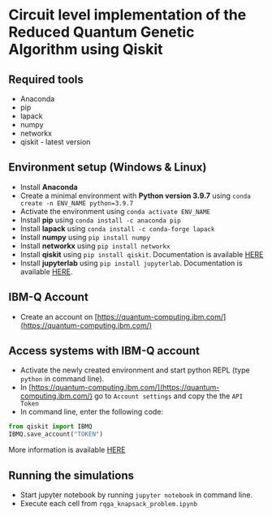 # Circuit level implementation of the Reduced Quantum Genetic Algorithm using Qiskit

## Required tools

* Anaconda
* pip
* lapack
* numpy
* networkx
* qiskit - latest version


## Environment setup (Windows & Linux)

* Install **Anaconda**
* Create a minimal environment with **Python version 3.9.7** using `conda create -n ENV_NAME python=3.9.7`
* Activate the environment using `conda activate ENV_NAME`
* Install **pip** using `conda install -c anaconda pip`
* Install **lapack** using `conda install -c conda-forge lapack`
* Install **numpy** using `pip install numpy`
* Install **networkx** using `pip install networkx`
* Install **qiskit** using `pip install qiskit`. Documentation is available [HERE](https://qiskit.org/documentation/getting_started.html)
* Install **jupyterlab** using `pip install jupyterlab`. Documentation is available [HERE](https://jupyter.org/install).

## IBM-Q Account

* Create an account on [https://quantum-computing.ibm.com/](https://quantum-computing.ibm.com/)

## Access systems with IBM-Q account 

* Activate the newly created environment and start python REPL (type `python` in command line).
* In [https://quantum-computing.ibm.com/](https://quantum-computing.ibm.com/) go to `Account settings` and copy the the `API Token`
* In command line, enter the following code:

```python
from qiskit import IBMQ
IBMQ.save_account("TOKEN")
```
More information is available [HERE](https://quantum-computing.ibm.com/lab/docs/iql/manage/account/ibmq)

## Running the simulations

* Start jupyter notebook by running `jupyter notebook` in command line.
* Execute each cell from `rqga_knapsack_problem.ipynb`
